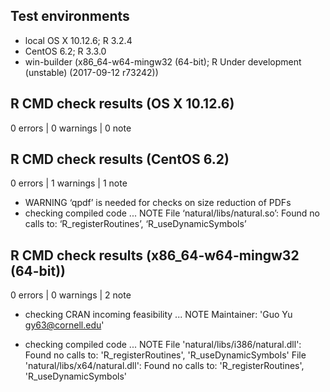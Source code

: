 ## Test environments
* local OS X 10.12.6; R 3.2.4
* CentOS 6.2; R 3.3.0
* win-builder (x86_64-w64-mingw32 (64-bit); R Under development (unstable) (2017-09-12 r73242))

## R CMD check results (OS X 10.12.6)
0 errors | 0 warnings | 0 note

## R CMD check results (CentOS 6.2)
0 errors | 1 warnings | 1 note
* WARNING
‘qpdf’ is needed for checks on size reduction of PDFs
* checking compiled code ... NOTE
File ‘natural/libs/natural.so’:
  Found no calls to: ‘R_registerRoutines’, ‘R_useDynamicSymbols’

## R CMD check results (x86_64-w64-mingw32 (64-bit))
0 errors | 0 warnings | 2 note
* checking CRAN incoming feasibility ... NOTE
Maintainer: 'Guo Yu <gy63@cornell.edu>'

* checking compiled code ... NOTE
File 'natural/libs/i386/natural.dll':
  Found no calls to: 'R_registerRoutines', 'R_useDynamicSymbols'
File 'natural/libs/x64/natural.dll':
  Found no calls to: 'R_registerRoutines', 'R_useDynamicSymbols'

